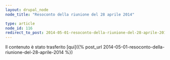 ```yaml
---
layout: drupal_node
node_title: "Resoconto della riunione del 28 aprile 2014"

type: article
node_id: 116
redirect_to_post: 2014-05-01-resoconto-della-riunione-del-28-aprile-2014
---
```


Il contenuto è stato trasferito [qui]({% post_url 2014-05-01-resoconto-della-riunione-del-28-aprile-2014 %})